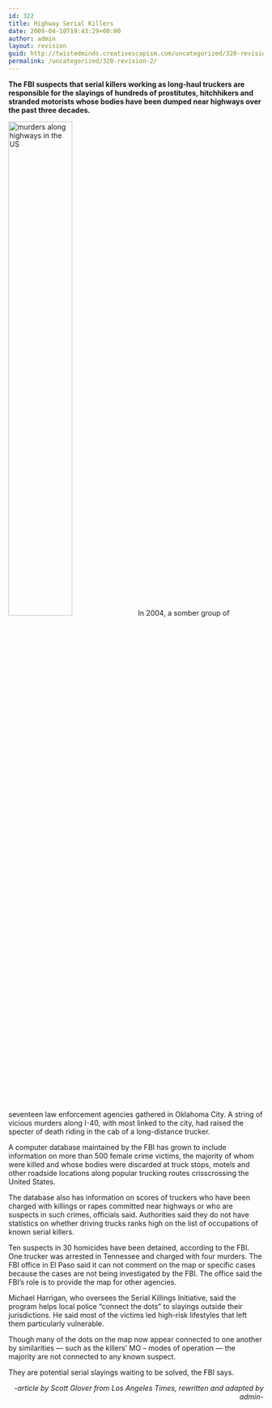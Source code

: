 ```yaml
---
id: 322
title: Highway Serial Killers
date: 2009-04-10T19:43:29+00:00
author: admin
layout: revision
guid: http://twistedminds.creativescapism.com/uncategorized/320-revision-2/
permalink: /uncategorized/320-revision-2/
---
```

<p class="dropcap-first">
  <strong>The FBI suspects that serial killers working as long-haul truckers are responsible for the slayings of hundreds of prostitutes, hitchhikers and stranded motorists whose bodies have been dumped near highways over the past three decades.</strong>
</p>

<img class="left" title="murders along highways in the US" src="img/post/murders_430_along_our_nations_highways_fbi.jpg" alt="murders along highways in the US" width="50%" /> In 2004, a somber group of seventeen law enforcement agencies gathered in Oklahoma City. A string of vicious murders along I-40, with most linked to the city, had raised the specter of death riding in the cab of a long-distance trucker.

A computer database maintained by the FBI has grown to include information on more than 500 female crime victims, the majority of whom were killed and whose bodies were discarded at truck stops, motels and other roadside locations along popular trucking routes crisscrossing the United States.

The database also has information on scores of truckers who have been charged with killings or rapes committed near highways or who are suspects in such crimes, officials said. Authorities said they do not have statistics on whether driving trucks ranks high on the list of occupations of known serial killers.

Ten suspects in 30 homicides have been detained, according to the FBI. One trucker was arrested in Tennessee and charged with four murders. The FBI office in El Paso said it can not comment on the map or specific cases because the cases are not being investigated by the FBI. The office said the FBI’s role is to provide the map for other agencies.

Michael Harrigan, who oversees the Serial Killings Initiative, said the program helps local police “connect the dots” to slayings outside their jurisdictions. He said most of the victims led high-risk lifestyles that left them particularly vulnerable.

Though many of the dots on the map now appear connected to one another by similarities — such as the killers’ MO &#8211; modes of operation — the majority are not connected to any known suspect.

They are potential serial slayings waiting to be solved, the FBI says.

<p style="text-align: right;">
  <em>-article by Scott Glover from Los Angeles Times, rewritten and adapted by admin-</em>
</p>